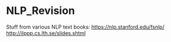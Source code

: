 # NLP_Revision
Stuff from various NLP text books:
https://nlp.stanford.edu/fsnlp/
http://ilppp.cs.lth.se/slides.shtml
